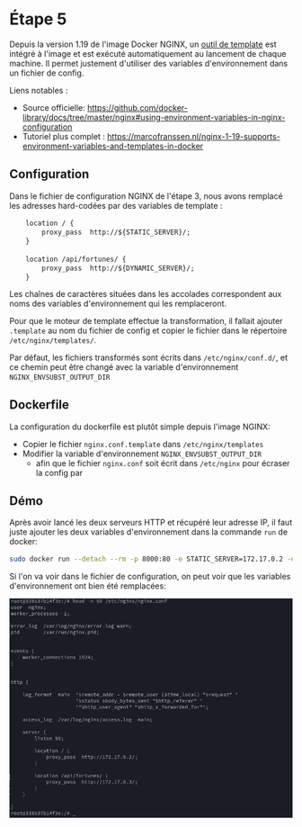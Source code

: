 # Étape 5

Depuis la version 1.19 de l'image Docker NGINX, un [outil de template](https://www.gnu.org/software/gettext/manual/html_node/envsubst-Invocation.html)
 est intégré à l'image et est exécuté automatiquement au lancement de chaque machine. Il permet justement d'utiliser des variables d'environnement
dans un fichier de config.

Liens notables :
- Source officielle: https://github.com/docker-library/docs/tree/master/nginx#using-environment-variables-in-nginx-configuration
- Tutoriel plus complet : https://marcofranssen.nl/nginx-1-19-supports-environment-variables-and-templates-in-docker


## Configuration

Dans le fichier de configuration NGINX de l'étape 3, nous avons remplacé les adresses hard-codées 
par des variables de template :

```
    location / {
        proxy_pass	http://${STATIC_SERVER}/;
    }
    
    location /api/fortunes/ {
        proxy_pass	http://${DYNAMIC_SERVER}/;
    }
```

Les chaînes de caractères situées dans les accolades correspondent aux noms des variables d'environnement qui les remplaceront.

Pour que le moteur de template effectue la transformation, il fallait ajouter `.template` au nom du fichier de config et
copier le fichier dans le répertoire `/etc/nginx/templates/`.

Par défaut, les fichiers transformés sont écrits dans `/etc/nginx/conf.d/`, et ce chemin peut être changé avec la variable d'environnement `NGINX_ENVSUBST_OUTPUT_DIR`

## Dockerfile

La configuration du dockerfile est plutôt simple depuis l'image NGINX:

- Copier le fichier `nginx.conf.template` dans `/etc/nginx/templates`
- Modifier la variable d'environnement `NGINX_ENVSUBST_OUTPUT_DIR`
    - afin que le fichier `nginx.conf` soit écrit dans `/etc/nginx` pour écraser la config par 
    
## Démo

Après avoir lancé les deux serveurs HTTP et récupéré leur adresse IP, il faut juste ajouter les deux variables d'environnement dans la commande `run` de docker:

```bash
sudo docker run --detach --rm -p 8000:80 -e STATIC_SERVER=172.17.0.2 -e DYNAMIC_SERVER=172.17.0.3 --name proxy_dynamic res/s5
```

Si l'on va voir dans le fichier de configuration, on peut voir que les variables d'environnement ont bien été remplacées:

![](../figures/s5_proof.png)